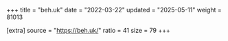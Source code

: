 +++
title = "beh.uk"
date = "2022-03-22"
updated = "2025-05-11"
weight = 81013

[extra]
source = "https://beh.uk/"
ratio = 41
size = 79
+++
